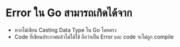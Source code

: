 
# Error ใน Go สามารถเกิดได้จาก

- หากไม่เขียน Casting Data Type ใน Go โดยตรง 
- Code ที่เขียนประกาศแล้วไม่ใด้ใช้ ถือว่าเป็น Error และ code จะไม่ถูก compile
